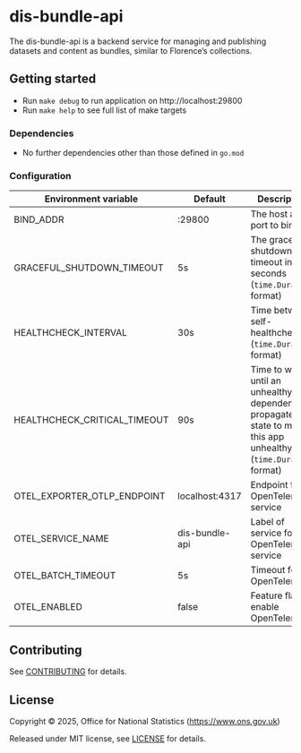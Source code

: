 # dis-bundle-api

The dis-bundle-api is a backend service for managing and publishing datasets and content as bundles, similar to Florence’s collections.

## Getting started

* Run `make debug` to run application on http://localhost:29800
* Run `make help` to see full list of make targets

### Dependencies

* No further dependencies other than those defined in `go.mod`

### Configuration

| Environment variable         | Default            | Description
| ---------------------------- | ------------------ | -----------
| BIND_ADDR                    | :29800         | The host and port to bind to
| GRACEFUL_SHUTDOWN_TIMEOUT    | 5s                 | The graceful shutdown timeout in seconds (`time.Duration` format)
| HEALTHCHECK_INTERVAL         | 30s                | Time between self-healthchecks (`time.Duration` format)
| HEALTHCHECK_CRITICAL_TIMEOUT | 90s                | Time to wait until an unhealthy dependent propagates its state to make this app unhealthy (`time.Duration` format)
| OTEL_EXPORTER_OTLP_ENDPOINT  | localhost:4317     | Endpoint for OpenTelemetry service
| OTEL_SERVICE_NAME            | dis-bundle-api          | Label of service for OpenTelemetry service
| OTEL_BATCH_TIMEOUT           | 5s                 | Timeout for OpenTelemetry
| OTEL_ENABLED                 | false              | Feature flag to enable OpenTelemetry

## Contributing

See [CONTRIBUTING](CONTRIBUTING.md) for details.

## License

Copyright © 2025, Office for National Statistics (https://www.ons.gov.uk)

Released under MIT license, see [LICENSE](LICENSE.md) for details.
